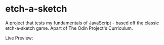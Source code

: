 # etch-a-sketch

A project that tests my fundamentals of JavaScript - based off the classic etch-a-sketch game.
Apart of The Odin Project's Curriculum.

Live Preview: